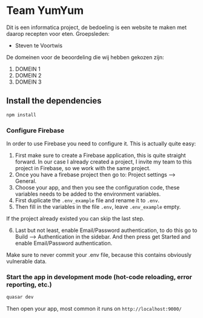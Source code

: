 # Team YumYum
Dit is een informatica project, de bedoeling is een website te maken met daarop recepten voor eten.
Groepsleden:
- Steven te Voortwis

De domeinen voor de beoordeling die wij hebben gekozen zijn:
1. DOMEIN 1
2. DOMEIN 2
3. DOMEIN 3

## Install the dependencies
```bash
npm install
```

### Configure Firebase
In order to use Firebase you need to configure it. This is actually quite easy:
1. First make sure to create a Firebase application, this is quite straight forward. In our case I already created a project, I invite my team to this project in Firebase, so we work with the same project.
2. Once you have a firebase project then go to: Project settings --> General.
3. Choose your app, and then you see the configuration code, these variables needs to be added to the environment variables.
4. First duplicate the `.env_example` file and rename it to `.env`.
5. Then fill in the variables in the file `.env`, leave `.env_example` empty.

If the project already existed you can skip the last step.

6. Last but not least, enable Email/Password authentication, to do this go to Build --> Authentication in the sidebar. And then press get Started and enable Email/Password authentication.

Make sure to never commit your .env file, because this contains obviously vulnerable data.

### Start the app in development mode (hot-code reloading, error reporting, etc.)
```bash
quasar dev
```
Then open your app, most common it runs on `http://localhost:9000/`
